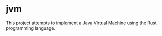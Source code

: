 # jvm

This project attempts to implement a Java Virtual Machine using the Rust
programming language.
